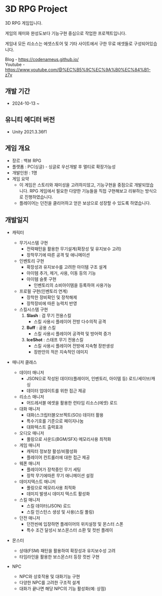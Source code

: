 # 3D RPG Project
3D RPG 게임입니다.

게임의 재미와 완성도보다 기능구현 중심으로 작업한 프로젝트입니다.

게임내 모든 리소스는 에셋스토어 및 기타 사이트에서 구한 무료 에셋들로 구성되어있습니다.

Blog - https://codenameus.github.io/
<br>
Youtube - https://www.youtube.com/@%EC%B5%9C%EC%9A%B0%EC%84%B1-z7v

## 개발 기간
- 2024-10-13 ~

## 유니티 에디터 버전
- Unity 2021.3.36f1

## 게임 개요
- 장르 : 백뷰 RPG
- 플랫폼 : PC(싱글) - 싱글로 우선개발 후 멀티로 확장가능성
- 개발인원 : 1명
- 게임 요약
  - 이 게임은 스토리와 재미성을 고려하지않고, 기능구현을 중점으로 개발되었습니다. RPG 게임에서 필요한 다양한 기능들을 직접 구현해보고 리뷰하는 방식으로 진행하였습니다.
  - 플레이어는 던전을 클리어하고 얻은 보상으로 성장할 수 있도록 하였습니다.
    
## 개발일지
* 캐릭터
  - 무기시스템 구현
    - 전략패턴을 활용한 무기설계(확장성 및 유지보수 고려)
    - 장착무기에 따른 공격 및 애니메이션
  - 인벤토리 구현
    - 확장성과 유지보수를 고려한 아이템 구조 설계
    - 아이템 추가, 제거, 사용, 이동 등의 기능
    - 아이템 슬롯 구현
      - 인벤토리의 소비아이템을 등록하여 사용가능
  - 프로필 구현(인벤토리 연계)
    - 장착한 장비확인 및 장착해제
    - 장착장비에 따른 능력치 반영
  - 스킬시스템 구현
    1. **Slash** : 검 무기 전용스킬
        - 스킬 사용시 플레이어 전방 다수의적 공격
    3. **Buff** : 공용 스킬
        - 스킬 사용시 플레이어 공격력 및 방어력 증가
    4. **IceShot** : 스태프 무기 전용스킬
        - 스킬 사용시 플레이어 전방에 지속형 장판생성
        - 장판안의 적은 지속적인 데미지
          
* 매니저 클래스
  * 데이터 매니저
    - JSON으로 작성된 데이터(플레이어, 인벤토리, 아이템 등) 로드/세이브/캐싱
    - 데이터 업데이트를 위한 접근 제공
   * 리소스 매니저
     - 어드레서블 에셋을 활용한 런타임 리소스(에셋) 로드
   * 대화 매니저
     - 대화(스크립터블오브젝트(SO)) 데이터 활용
     - 특수기호를 기준으로 페이지나눔
     - 대화텍스트 출력효과
   * 오디오 매니저
     - 풀링으로 사운드(BGM/SFX) 메모리사용 최적화
   * 게임 매니저
     - 캐릭터 정보창 활성/비활성화
     - 플레이어 컨트롤러에 대한 접근 제공
   * 웨폰 매니저
     - 플레이어가 장착중인 무기 세팅
     - 장착 무기에따른 무기 애니메이션 설정
   * 데미지텍스트 매니저
     - 풀링으로 메모리사용 최적화
     - 데미지 발생시 데미지 텍스트 활성화 
   * 스킬 매니저
     - 스킬 데이터(JSON) 로드
     - 스킬 인스턴스 생성 및 사용(스킬 풀링)
   * 던전 매니저
     - 던전씬에 입장하면 플레이어의 위치설정 및 몬스터 스폰
     - 특수 조건 달성시 보스몬스터 소환 및 컷씬 플레이
  
* 몬스터 
  - 상태(FSM) 패턴을 활용하여 확장성과 유지보수성 고려
  - 타임라인을 활용한 보스몬스터 등장 컷씬 구현
    
* NPC
  - NPC와 상호작용 및 대화기능 구현
  - 다양한 NPC를 고려한 구조적 설계
  - 대화가 끝나면 해당 NPC의 기능 활성화(예: 상점)
    
